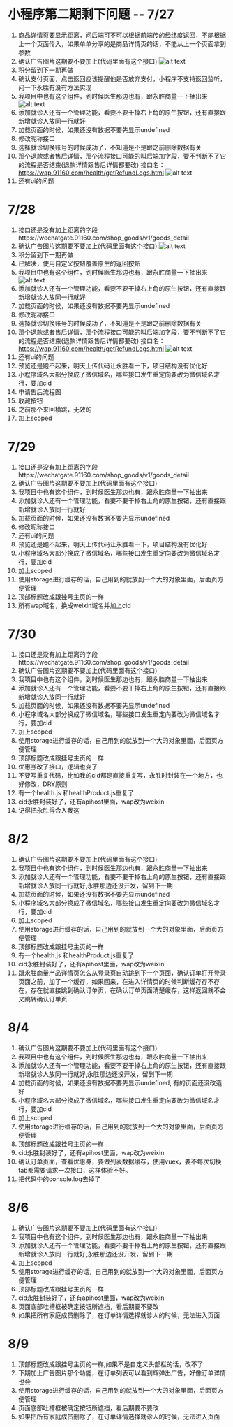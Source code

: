 # 小程序第二期剩下问题    -- 7/27

1. 商品详情页要显示距离，问后端可不可以根据前端传的经纬度返回，不能根据上一个页面传入，如果单单分享的是商品详情页的话，不能从上一个页面拿到参数
2. 确认广告图片这期要不要加上(代码里面有这个接口)
   ![alt text](./img/guanggao.png)
3. 积分留到下一期再做
4. 确认支付页面，点击返回应该提醒他是否放弃支付，小程序不支持返回监听，问一下永胜有没有方法实现
5. 我项目中也有这个组件，到时候医生那边也有，跟永胜商量一下抽出来
   ![alt text](./img/pubState.png)
6. 添加就诊人还有一个管理功能，看要不要干掉右上角的原生按钮，还有直接跟新增就诊人放同一行就好
7. 加载页面的时候，如果还没有数据不要先显示undefined
8. 修改昵称接口
9. 选择就诊切换账号的时候成功了，不知道是不是跟之前删除数据有关
10. 那个退款或者售后详情，那个流程接口可能的叫后端加字段，要不判断不了它的流程是否结束(退款详情跟售后详情都要改)
    接口名： https://wap.91160.com/health/getRefundLogs.html
   ![alt text](./img/refuse.png)
11. 还有ui的问题





# 7/28
1. 接口还是没有加上距离的字段https://wechatgate.91160.com/shop_goods/v1/goods_detail
2. 确认广告图片这期要不要加上(代码里面有这个接口)
   ![alt text](./img/guanggao.png)
3. 积分留到下一期再做
4. 已解决，使用自定义按钮覆盖原生的返回按钮
5. 我项目中也有这个组件，到时候医生那边也有，跟永胜商量一下抽出来
   ![alt text](./img/pubState.png)
6. 添加就诊人还有一个管理功能，看要不要干掉右上角的原生按钮，还有直接跟新增就诊人放同一行就好
7. 加载页面的时候，如果还没有数据不要先显示undefined
8. 修改昵称接口
9. 选择就诊切换账号的时候成功了，不知道是不是跟之前删除数据有关
10. 那个退款或者售后详情，那个流程接口可能的叫后端加字段，要不判断不了它的流程是否结束(退款详情跟售后详情都要改)
    接口名： https://wap.91160.com/health/getRefundLogs.html
   ![alt text](./img/refuse.png)
11. 还有ui的问题
12. 预览还是跑不起来，明天上传代码让永胜看一下，项目结构没有优化好
13. 小程序域名大部分换成了微信域名，哪些接口发生重定向要改为微信域名才行，要加cid
14. 申请售后流程图
15. 收藏按钮
16. 之前那个来回横跳，无效的
17. 加上scoped


# 7/29
1. 接口还是没有加上距离的字段https://wechatgate.91160.com/shop_goods/v1/goods_detail
2. 确认广告图片这期要不要加上(代码里面有这个接口)
3. 我项目中也有这个组件，到时候医生那边也有，跟永胜商量一下抽出来
4. 添加就诊人还有一个管理功能，看要不要干掉右上角的原生按钮，还有直接跟新增就诊人放同一行就好
5. 加载页面的时候，如果还没有数据不要先显示undefined
6. 修改昵称接口
7. 还有ui的问题
8. 预览还是跑不起来，明天上传代码让永胜看一下，项目结构没有优化好
9. 小程序域名大部分换成了微信域名，哪些接口发生重定向要改为微信域名才行，要加cid
10. 加上scoped
11. 使用storage进行缓存的话，自己用到的就放到一个大的对象里面，后面页方便管理
12. 顶部标题改成跟挂号主页的一样
13. 所有wap域名，换成weixin域名并加上cid


# 7/30
1. 接口还是没有加上距离的字段https://wechatgate.91160.com/shop_goods/v1/goods_detail
2. 确认广告图片这期要不要加上(代码里面有这个接口)
3. 我项目中也有这个组件，到时候医生那边也有，跟永胜商量一下抽出来
4. 添加就诊人还有一个管理功能，看要不要干掉右上角的原生按钮，还有直接跟新增就诊人放同一行就好
5. 加载页面的时候，如果还没有数据不要先显示undefined
6. 小程序域名大部分换成了微信域名，哪些接口发生重定向要改为微信域名才行，要加cid
7. 加上scoped
8. 使用storage进行缓存的话，自己用到的就放到一个大的对象里面，后面页方便管理
9. 顶部标题改成跟挂号主页的一样
10. 优惠券改了接口，逻辑也变了
11. 不要写重复代码，比如我的cid都是直接重复写，永胜时封装在一个地方，也好修改，DRY原则
12. 有一个health.js 和healthProduct.js重复了
13. cid永胜封装好了，还有apihost里面，wap改为weixin
14. 记得把永胜得合入我这

# 8/2
1. 确认广告图片这期要不要加上(代码里面有这个接口)
2. 我项目中也有这个组件，到时候医生那边也有，跟永胜商量一下抽出来
3. 添加就诊人还有一个管理功能，看要不要干掉右上角的原生按钮，还有直接跟新增就诊人放同一行就好,永胜那边还没开发，留到下一期
4. 加载页面的时候，如果还没有数据不要先显示undefined
5. 小程序域名大部分换成了微信域名，哪些接口发生重定向要改为微信域名才行，要加cid
6. 加上scoped
7. 使用storage进行缓存的话，自己用到的就放到一个大的对象里面，后面页方便管理
8. 顶部标题改成跟挂号主页的一样
9.  有一个health.js 和healthProduct.js重复了
10. cid永胜封装好了，还有apihost里面，wap改为weixin
11. 跟永胜商量产品详情页怎么从登录页自动跳到下一个页面，确认订单打开登录页面之前，加了一个缓存，如果回来，在进入详情页的时候判断缓存存不存在，存在就直接跳到确认订单页，在确认订单页面清楚缓存，这样返回就不会又跳转确认订单页

# 8/4
1. 确认广告图片这期要不要加上(代码里面有这个接口)
2. 我项目中也有这个组件，到时候医生那边也有，跟永胜商量一下抽出来
3. 添加就诊人还有一个管理功能，看要不要干掉右上角的原生按钮，还有直接跟新增就诊人放同一行就好,永胜那边还没开发，留到下一期
4. 加载页面的时候，如果还没有数据不要先显示undefined, 有的页面还没改造好
5. 小程序域名大部分换成了微信域名，哪些接口发生重定向要改为微信域名才行，要加cid
6. 加上scoped
7. 使用storage进行缓存的话，自己用到的就放到一个大的对象里面，后面页方便管理
8. 顶部标题改成跟挂号主页的一样
9.  cid永胜封装好了，还有apihost里面，wap改为weixin
10. 确认订单页面，查看优惠券，要做列表数据缓存，使用vuex，要不每次切换tab都需要请求一次接口，这样体验不好。
11. 把代码中的console.log去掉了

# 8/6
1. 确认广告图片这期要不要加上(代码里面有这个接口)
2. 我项目中也有这个组件，到时候医生那边也有，跟永胜商量一下抽出来
3. 添加就诊人还有一个管理功能，看要不要干掉右上角的原生按钮，还有直接跟新增就诊人放同一行就好,永胜那边还没开发，留到下一期
4. 加上scoped
5. 使用storage进行缓存的话，自己用到的就放到一个大的对象里面，后面页方便管理
6. 顶部标题改成跟挂号主页的一样
7.  cid永胜封装好了，还有apihost里面，wap改为weixin
8.  页面底部吐槽框被确定按钮所遮挡，看后期要不要改
9.  如果把所有家庭成员删除了，在订单详情选择就诊人的时候，无法进入页面


# 8/9
1. 顶部标题改成跟挂号主页的一样,如果不是自定义头部栏的话，改不了
2. 下期加上广告图片那个功能，在订单列表可以看到辉弹出广告，好像订单详情也会
3. 使用storage进行缓存的话，自己用到的就放到一个大的对象里面，后面页方便管理
4. 页面底部吐槽框被确定按钮所遮挡，看后期要不要改
5. 如果把所有家庭成员删除了，在订单详情选择就诊人的时候，无法进入页面